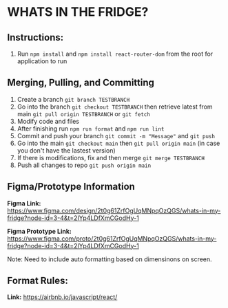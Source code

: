 # WHATS IN THE FRIDGE?

## Instructions:

1. Run `npm install` and `npm install react-router-dom` from the root for application to run

## Merging, Pulling, and Committing

1. Create a branch `git branch TESTBRANCH`
2. Go into the branch `git checkout TESTBRANCH` then retrieve latest from main `git pull origin TESTBRANCH` or `git fetch`
3. Modify code and files
4. After finishing run `npm run format` and `npm run lint`
5. Commit and push your branch `git commit -m "Message"` and `git push`
6. Go into the main `git checkout main` then `git pull origin main` (in case you don't have the lastest version)
7. If there is modifications, fix and then merge `git merge TESTBRANCH`
8. Push all changes to repo `git push origin main`

## Figma/Prototype Information

**Figma Link:** https://www.figma.com/design/2t0g61ZrfOgUqMNpqOzQGS/whats-in-my-fridge?node-id=3-4&t=2IYp4LDfXmCGodHy-1

**Figma Prototype Link:** https://www.figma.com/proto/2t0g61ZrfOgUqMNpqOzQGS/whats-in-my-fridge?node-id=3-4&t=2IYp4LDfXmCGodHy-1

Note: Need to include auto formatting based on dimensinons on screen.

## Format Rules:

**Link:** https://airbnb.io/javascript/react/
